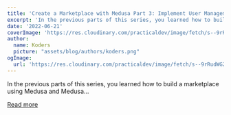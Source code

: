 ```yaml
---
title: 'Create a Marketplace with Medusa Part 3: Implement User Management and Permissions'
excerpt: 'In the previous parts of this series, you learned how to build a marketplace using Medusa and Medusa...'
date: '2022-06-21'
coverImage: 'https://res.cloudinary.com/practicaldev/image/fetch/s--9rRudWG2--/c_imagga_scale,f_auto,fl_progressive,h_420,q_auto,w_1000/https://dev-to-uploads.s3.amazonaws.com/uploads/articles/y29wwwnvt2vxl69kc6el.png'
author:
  name: Koders
  picture: "assets/blog/authors/koders.png"
ogImage:
  url: 'https://res.cloudinary.com/practicaldev/image/fetch/s--9rRudWG2--/c_imagga_scale,f_auto,fl_progressive,h_420,q_auto,w_1000/https://dev-to-uploads.s3.amazonaws.com/uploads/articles/y29wwwnvt2vxl69kc6el.png'
---
```


In the previous parts of this series, you learned how to build a marketplace using Medusa and Medusa...

[Read more](https://dev.to/medusajs/create-a-marketplace-with-medusa-part-3-implement-user-management-and-permissions-d32)
